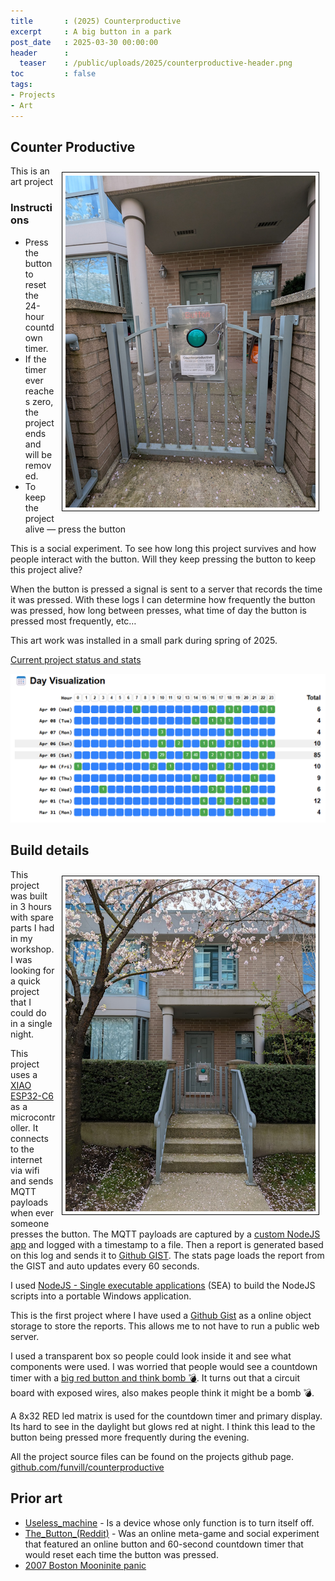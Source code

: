 ```yaml
---
title       : (2025) Counterproductive
excerpt     : A big button in a park
post_date   : 2025-03-30 00:00:00
header      :
  teaser    : /public/uploads/2025/counterproductive-header.png
toc         : false
tags:
- Projects
- Art
---
```


## Counter Productive

<a href='/public/uploads/2025/counter-productive.png'><img style="float: right; margin: 10px; max-width: 400px; border: 1px solid black; padding: 5px" src="/public/uploads/2025/counter-productive.png" alt="Counter productive button"></a>

This is an art project

### Instructions

- Press the button to reset the 24-hour countdown timer.
- If the timer ever reaches zero, the project ends and will be removed.
- To keep the project alive — press the button

This is a social experiment. To see how long this project survives and how people interact with the button. Will they keep pressing the button to keep this project alive?

When the button is pressed a signal is sent to a server that records the time it was pressed. With these logs I can determine how frequently the button was pressed, how long between presses, what time of day the button is pressed most frequently, etc…

This art work was installed in a small park during spring of 2025.

[Current project status and stats](https://blog.abluestar.com/other/counterproductive.html)

![Counter productive stats](/public/uploads/2025/day-visualizer.png)

## Build details

<a href='/public/uploads/2025/counter-productive-zoomed-out.png'><img style="float: right; margin: 10px; max-width: 400px; border: 1px solid black; padding: 5px" src="/public/uploads/2025/counter-productive-zoomed-out.png" alt="Counter productive button"></a>
This project was built in 3 hours with spare parts I had in my workshop. I was looking for a quick project that I could do in a single night.

This project uses a [XIAO ESP32-C6](https://wiki.seeedstudio.com/xiao_esp32c6_getting_started/) as a microcontroller. It connects to the internet via wifi and sends MQTT payloads when ever someone presses the button. The MQTT payloads are captured by a [custom NodeJS app](https://github.com/funvill/counterproductive/tree/main/loggingApp) and logged with a timestamp to a file. Then a report is generated based on this log and sends it to [Github GIST](https://gist.github.com/funvill/95b658729c105829aec9ea0e33cfafdb/). The stats page loads the report from the GIST and auto updates every 60 seconds.

I used [NodeJS - Single executable applications](https://nodejs.org/api/single-executable-applications.html) (SEA) to build the NodeJS scripts into a portable Windows application.

This is the first project where I have used a [Github Gist](https://gist.github.com/) as a online object storage to store the reports. This allows me to not have to run a public web server.

I used a transparent box so people could look inside it and see what components were used. I was worried that people would see a countdown timer with a [big red button and think bomb 💣](https://en.wikipedia.org/wiki/2007_Boston_Mooninite_panic). It turns out that a circuit board with exposed wires, also makes people think it might be a bomb 💣.

A 8x32 RED led matrix is used for the countdown timer and primary display. Its hard to see in the daylight but glows red at night. I think this lead to the button being pressed more frequently during the evening.

All the project source files can be found on the projects github page. [github.com/funvill/counterproductive](https://github.com/funvill/counterproductive)

## Prior art

- [Useless_machine](https://en.m.wikipedia.org/wiki/Useless_machine) - Is a device whose only function is to turn itself off.
- [The_Button_(Reddit)](https://en.m.wikipedia.org/wiki/The_Button_(Reddit)) - Was an online meta-game and social experiment that featured an online button and 60-second countdown timer that would reset each time the button was pressed.
- [2007 Boston Mooninite panic](https://en.wikipedia.org/wiki/2007_Boston_Mooninite_panic)
